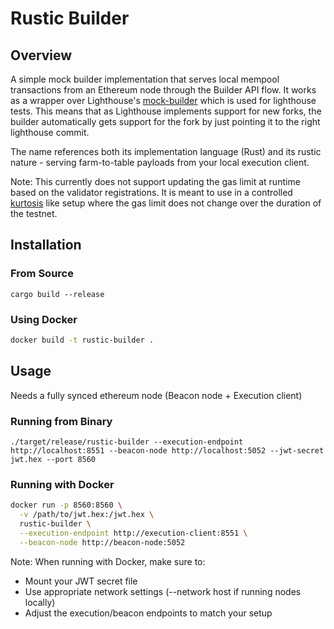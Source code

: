 # Rustic Builder

## Overview

A simple mock builder implementation that serves local mempool transactions from an Ethereum node through the Builder API flow.
It works as a wrapper over Lighthouse's [mock-builder](https://github.com/sigp/lighthouse/blob/unstable/beacon_node/execution_layer/src/test_utils/mock_builder.rs) which is used for lighthouse tests. This means that as Lighthouse implements support for new forks, the builder automatically gets support for the fork by just pointing it to the right lighthouse commit.

The name references both its implementation language (Rust) and its rustic nature - serving farm-to-table payloads from your local execution client.

Note: This currently does not support updating the gas limit at runtime based on the validator registrations. It is meant to use in a controlled [kurtosis](https://github.com/ethpandaops/ethereum-package) like setup where the gas limit does not change over the duration of the testnet.

## Installation

### From Source
```
cargo build --release
```

### Using Docker
```bash
docker build -t rustic-builder .
```

## Usage

Needs a fully synced ethereum node (Beacon node + Execution client)

### Running from Binary
```
./target/release/rustic-builder --execution-endpoint http://localhost:8551 --beacon-node http://localhost:5052 --jwt-secret jwt.hex --port 8560
```

### Running with Docker
```bash
docker run -p 8560:8560 \
  -v /path/to/jwt.hex:/jwt.hex \
  rustic-builder \
  --execution-endpoint http://execution-client:8551 \
  --beacon-node http://beacon-node:5052
```

Note: When running with Docker, make sure to:
- Mount your JWT secret file
- Use appropriate network settings (--network host if running nodes locally)
- Adjust the execution/beacon endpoints to match your setup

